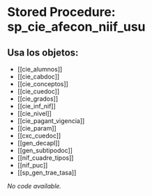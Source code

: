 # Stored Procedure: sp_cie_afecon_niif_usu

## Usa los objetos:
- [[cie_alumnos]]
- [[cie_cabdoc]]
- [[cie_conceptos]]
- [[cie_cuedoc]]
- [[cie_grados]]
- [[cie_inf_nif]]
- [[cie_nivel]]
- [[cie_pagant_vigencia]]
- [[cie_param]]
- [[cxc_cuedoc]]
- [[gen_decapl]]
- [[gen_subtipodoc]]
- [[nif_cuadre_tipos]]
- [[nif_puc]]
- [[sp_gen_trae_tasa]]

*No code available.*
